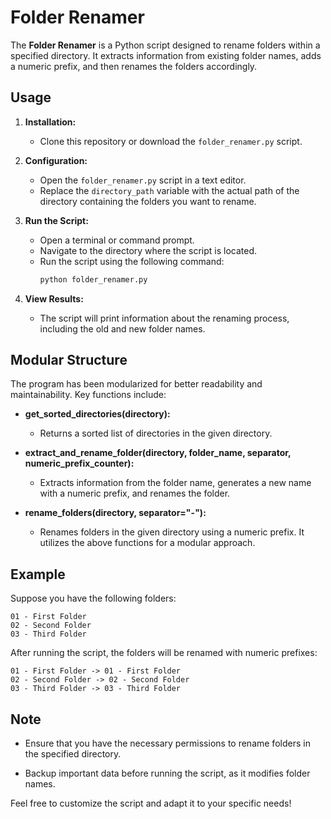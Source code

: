 # Folder Renamer

The **Folder Renamer** is a Python script designed to rename folders within a specified directory. It extracts information from existing folder names, adds a numeric prefix, and then renames the folders accordingly.

## Usage

1. **Installation:**
   - Clone this repository or download the `folder_renamer.py` script.

2. **Configuration:**
   - Open the `folder_renamer.py` script in a text editor.
   - Replace the `directory_path` variable with the actual path of the directory containing the folders you want to rename.

3. **Run the Script:**
   - Open a terminal or command prompt.
   - Navigate to the directory where the script is located.
   - Run the script using the following command:
     ```bash
     python folder_renamer.py
     ```

4. **View Results:**
   - The script will print information about the renaming process, including the old and new folder names.

## Modular Structure

The program has been modularized for better readability and maintainability. Key functions include:

- **get_sorted_directories(directory):**
  - Returns a sorted list of directories in the given directory.

- **extract_and_rename_folder(directory, folder_name, separator, numeric_prefix_counter):**
  - Extracts information from the folder name, generates a new name with a numeric prefix, and renames the folder.

- **rename_folders(directory, separator="-"):**
  - Renames folders in the given directory using a numeric prefix. It utilizes the above functions for a modular approach.

## Example

Suppose you have the following folders:

    01 - First Folder
    02 - Second Folder
    03 - Third Folder


After running the script, the folders will be renamed with numeric prefixes:

    01 - First Folder -> 01 - First Folder
    02 - Second Folder -> 02 - Second Folder
    03 - Third Folder -> 03 - Third Folder


## Note

- Ensure that you have the necessary permissions to rename folders in the specified directory.

- Backup important data before running the script, as it modifies folder names.

Feel free to customize the script and adapt it to your specific needs!

